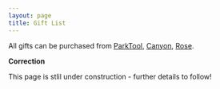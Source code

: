 ```yaml
---
layout: page
title: Gift List
---
```


All gifts can be purchased from [ParkTool](http://www.parktool.com/), [Canyon](http://www.canyon.com/en/), [Rose](http://www.rosebikes.co.uk/).


****Correction****

This page is stlil under construction - further details to follow!



